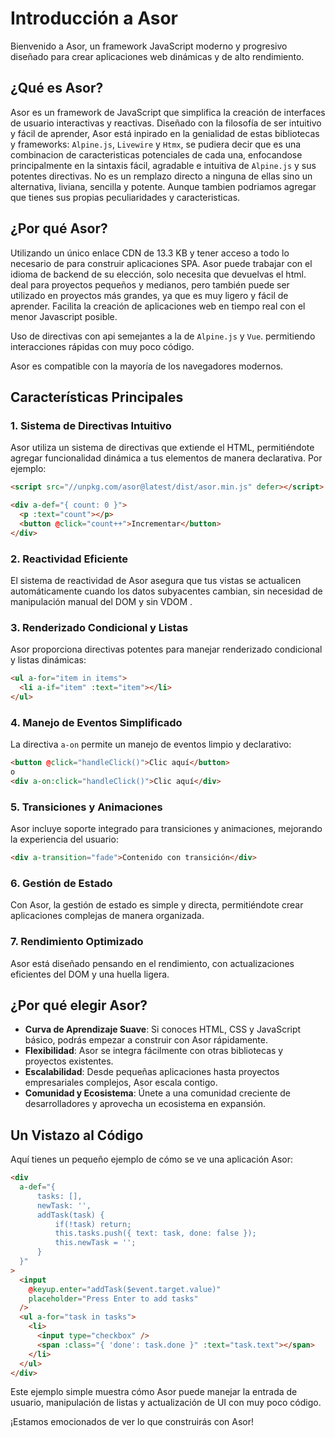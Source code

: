 # Introducción a Asor

Bienvenido a Asor, un framework JavaScript moderno y progresivo diseñado para crear aplicaciones web dinámicas y de alto rendimiento.

## ¿Qué es Asor?

Asor es un framework de JavaScript que simplifica la creación de interfaces de usuario interactivas y reactivas. Diseñado con la filosofía de ser intuitivo y fácil de aprender, Asor está inpirado en la genialidad de estas bibliotecas y frameworks: `Alpine.js`, `Livewire` y `Htmx`, se pudiera decir que es una combinacion de caracteristicas potenciales de cada una, enfocandose principalmente en la sintaxis fácil, agradable e intuitiva de `Alpine.js` y sus potentes directivas. No es un remplazo directo a ninguna de ellas sino un alternativa, liviana, sencilla y potente. Aunque tambien podriamos agregar que tienes sus propias peculiaridades y caracteristicas.

## ¿Por qué Asor?

Utilizando un único enlace CDN de 13.3 KB y tener acceso a todo lo necesario de para construir aplicaciones SPA. Asor puede trabajar con el idioma de backend de su elección, solo necesita que devuelvas el html.
deal para proyectos pequeños y medianos, pero también puede ser utilizado en proyectos más grandes, ya que es muy ligero y fácil de aprender.
Facilita la creación de aplicaciones web en tiempo real con el menor Javascript posible.

Uso de directivas con api semejantes a la de `Alpine.js` y `Vue`. permitiendo interacciones rápidas con muy poco código.

Asor es compatible con la mayoría de los navegadores modernos.

## Características Principales

### 1. Sistema de Directivas Intuitivo

Asor utiliza un sistema de directivas que extiende el HTML, permitiéndote agregar funcionalidad dinámica a tus elementos de manera declarativa. Por ejemplo:

```html
<script src="//unpkg.com/asor@latest/dist/asor.min.js" defer></script>

<div a-def="{ count: 0 }">
  <p :text="count"></p>
  <button @click="count++">Incrementar</button>
</div>
```

### 2. Reactividad Eficiente

El sistema de reactividad de Asor asegura que tus vistas se actualicen automáticamente cuando los datos subyacentes cambian, sin necesidad de manipulación manual del DOM y sin VDOM .

### 3. Renderizado Condicional y Listas

Asor proporciona directivas potentes para manejar renderizado condicional y listas dinámicas:

```html
<ul a-for="item in items">
  <li a-if="item" :text="item"></li>
</ul>
```

### 4. Manejo de Eventos Simplificado

La directiva `a-on` permite un manejo de eventos limpio y declarativo:

```html
<button @click="handleClick()">Clic aquí</button>
o
<div a-on:click="handleClick()">Clic aquí</div>
```

### 5. Transiciones y Animaciones

Asor incluye soporte integrado para transiciones y animaciones, mejorando la experiencia del usuario:

```html
<div a-transition="fade">Contenido con transición</div>
```

### 6. Gestión de Estado

Con Asor, la gestión de estado es simple y directa, permitiéndote crear aplicaciones complejas de manera organizada.

### 7. Rendimiento Optimizado

Asor está diseñado pensando en el rendimiento, con actualizaciones eficientes del DOM y una huella ligera.

## ¿Por qué elegir Asor?

- **Curva de Aprendizaje Suave**: Si conoces HTML, CSS y JavaScript básico, podrás empezar a construir con Asor rápidamente.
- **Flexibilidad**: Asor se integra fácilmente con otras bibliotecas y proyectos existentes.
- **Escalabilidad**: Desde pequeñas aplicaciones hasta proyectos empresariales complejos, Asor escala contigo.
- **Comunidad y Ecosistema**: Únete a una comunidad creciente de desarrolladores y aprovecha un ecosistema en expansión.

## Un Vistazo al Código

Aquí tienes un pequeño ejemplo de cómo se ve una aplicación Asor:

```html
<div
  a-def="{
      tasks: [],
      newTask: '',
      addTask(task) {
          if(!task) return;
          this.tasks.push({ text: task, done: false });
          this.newTask = '';
      }
  }"
>
  <input
    @keyup.enter="addTask($event.target.value)"
    placeholder="Press Enter to add tasks"
  />
  <ul a-for="task in tasks">
    <li>
      <input type="checkbox" />
      <span :class="{ 'done': task.done }" :text="task.text"></span>
    </li>
  </ul>
</div>
```

Este ejemplo simple muestra cómo Asor puede manejar la entrada de usuario, manipulación de listas y actualización de UI con muy poco código.

¡Estamos emocionados de ver lo que construirás con Asor!